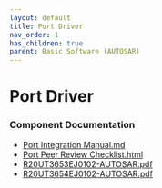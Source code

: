 ```yaml
---
layout: default
title: Port Driver
nav_order: 1
has_children: true
parent: Basic Software (AUTOSAR)
---
```

# Port Driver
### Component Documentation

- [Port Integration Manual.md](doc/Port%20Integration%20Manual.md)
- [Port Peer Review Checklist.html](doc/Port%20Peer%20Review%20Checklist.html)
- [R20UT3653EJ0102-AUTOSAR.pdf](doc/R20UT3653EJ0102-AUTOSAR.pdf)
- [R20UT3654EJ0102-AUTOSAR.pdf](doc/R20UT3654EJ0102-AUTOSAR.pdf)

